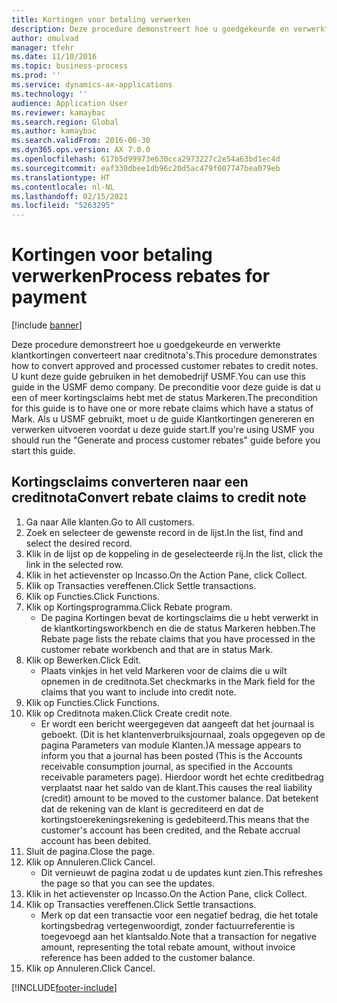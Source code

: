 ```yaml
---
title: Kortingen voor betaling verwerken
description: Deze procedure demonstreert hoe u goedgekeurde en verwerkte klantkortingen converteert naar creditnota's.
author: omulvad
manager: tfehr
ms.date: 11/10/2016
ms.topic: business-process
ms.prod: ''
ms.service: dynamics-ax-applications
ms.technology: ''
audience: Application User
ms.reviewer: kamaybac
ms.search.region: Global
ms.author: kamaybac
ms.search.validFrom: 2016-06-30
ms.dyn365.ops.version: AX 7.0.0
ms.openlocfilehash: 617b5d99973e630cca2973227c2e54a63bd1ec4d
ms.sourcegitcommit: eaf330dbee1db96c20d5ac479f007747bea079eb
ms.translationtype: HT
ms.contentlocale: nl-NL
ms.lasthandoff: 02/15/2021
ms.locfileid: "5263295"
---
```

# <a name="process-rebates-for-payment"></a><span data-ttu-id="5a5ef-103">Kortingen voor betaling verwerken</span><span class="sxs-lookup"><span data-stu-id="5a5ef-103">Process rebates for payment</span></span>

[!include [banner](../../includes/banner.md)]

<span data-ttu-id="5a5ef-104">Deze procedure demonstreert hoe u goedgekeurde en verwerkte klantkortingen converteert naar creditnota's.</span><span class="sxs-lookup"><span data-stu-id="5a5ef-104">This procedure demonstrates how to convert approved and processed customer rebates to credit notes.</span></span> <span data-ttu-id="5a5ef-105">U kunt deze guide gebruiken in het demobedrijf USMF.</span><span class="sxs-lookup"><span data-stu-id="5a5ef-105">You can use this guide in the USMF demo company.</span></span> <span data-ttu-id="5a5ef-106">De preconditie voor deze guide is dat u een of meer kortingsclaims hebt met de status Markeren.</span><span class="sxs-lookup"><span data-stu-id="5a5ef-106">The precondition for this guide is to have one or more rebate claims which have a status of Mark.</span></span> <span data-ttu-id="5a5ef-107">Als u USMF gebruikt, moet u de guide Klantkortingen genereren en verwerken uitvoeren voordat u deze guide start.</span><span class="sxs-lookup"><span data-stu-id="5a5ef-107">If you're using USMF you should run the "Generate and process customer rebates" guide before you start this guide.</span></span>


## <a name="convert-rebate-claims-to-credit-note"></a><span data-ttu-id="5a5ef-108">Kortingsclaims converteren naar een creditnota</span><span class="sxs-lookup"><span data-stu-id="5a5ef-108">Convert rebate claims to credit note</span></span>
1. <span data-ttu-id="5a5ef-109">Ga naar Alle klanten.</span><span class="sxs-lookup"><span data-stu-id="5a5ef-109">Go to All customers.</span></span>
2. <span data-ttu-id="5a5ef-110">Zoek en selecteer de gewenste record in de lijst.</span><span class="sxs-lookup"><span data-stu-id="5a5ef-110">In the list, find and select the desired record.</span></span>
3. <span data-ttu-id="5a5ef-111">Klik in de lijst op de koppeling in de geselecteerde rij.</span><span class="sxs-lookup"><span data-stu-id="5a5ef-111">In the list, click the link in the selected row.</span></span>
4. <span data-ttu-id="5a5ef-112">Klik in het actievenster op Incasso.</span><span class="sxs-lookup"><span data-stu-id="5a5ef-112">On the Action Pane, click Collect.</span></span>
5. <span data-ttu-id="5a5ef-113">Klik op Transacties vereffenen.</span><span class="sxs-lookup"><span data-stu-id="5a5ef-113">Click Settle transactions.</span></span>
6. <span data-ttu-id="5a5ef-114">Klik op Functies.</span><span class="sxs-lookup"><span data-stu-id="5a5ef-114">Click Functions.</span></span>
7. <span data-ttu-id="5a5ef-115">Klik op Kortingsprogramma.</span><span class="sxs-lookup"><span data-stu-id="5a5ef-115">Click Rebate program.</span></span>
    * <span data-ttu-id="5a5ef-116">De pagina Kortingen bevat de kortingsclaims die u hebt verwerkt in de klantkortingsworkbench en die de status Markeren hebben.</span><span class="sxs-lookup"><span data-stu-id="5a5ef-116">The Rebate page lists the rebate claims that you have processed in the customer rebate workbench and that are in status Mark.</span></span>    
8. <span data-ttu-id="5a5ef-117">Klik op Bewerken.</span><span class="sxs-lookup"><span data-stu-id="5a5ef-117">Click Edit.</span></span>
    * <span data-ttu-id="5a5ef-118">Plaats vinkjes in het veld Markeren voor de claims die u wilt opnemen in de creditnota.</span><span class="sxs-lookup"><span data-stu-id="5a5ef-118">Set checkmarks in the Mark field for the claims that you want to include into credit note.</span></span>   
9. <span data-ttu-id="5a5ef-119">Klik op Functies.</span><span class="sxs-lookup"><span data-stu-id="5a5ef-119">Click Functions.</span></span>
10. <span data-ttu-id="5a5ef-120">Klik op Creditnota maken.</span><span class="sxs-lookup"><span data-stu-id="5a5ef-120">Click Create credit note.</span></span>
    * <span data-ttu-id="5a5ef-121">Er wordt een bericht weergegeven dat aangeeft dat het journaal is geboekt. (Dit is het klantenverbruiksjournaal, zoals opgegeven op de pagina Parameters van module Klanten.)</span><span class="sxs-lookup"><span data-stu-id="5a5ef-121">A message appears to inform you that a journal has been posted (This is the Accounts receivable consumption journal, as specified in the Accounts receivable parameters page).</span></span> <span data-ttu-id="5a5ef-122">Hierdoor wordt het echte creditbedrag verplaatst naar het saldo van de klant.</span><span class="sxs-lookup"><span data-stu-id="5a5ef-122">This causes the real liability (credit) amount to be moved to the customer balance.</span></span> <span data-ttu-id="5a5ef-123">Dat betekent dat de rekening van de klant is gecrediteerd en dat de kortingstoerekeningsrekening is gedebiteerd.</span><span class="sxs-lookup"><span data-stu-id="5a5ef-123">This means that the customer's account has been credited, and the Rebate accrual account has been debited.</span></span>  
11. <span data-ttu-id="5a5ef-124">Sluit de pagina.</span><span class="sxs-lookup"><span data-stu-id="5a5ef-124">Close the page.</span></span>
12. <span data-ttu-id="5a5ef-125">Klik op Annuleren.</span><span class="sxs-lookup"><span data-stu-id="5a5ef-125">Click Cancel.</span></span>
    * <span data-ttu-id="5a5ef-126">Dit vernieuwt de pagina zodat u de updates kunt zien.</span><span class="sxs-lookup"><span data-stu-id="5a5ef-126">This refreshes the page so that you can see the updates.</span></span>  
13. <span data-ttu-id="5a5ef-127">Klik in het actievenster op Incasso.</span><span class="sxs-lookup"><span data-stu-id="5a5ef-127">On the Action Pane, click Collect.</span></span>
14. <span data-ttu-id="5a5ef-128">Klik op Transacties vereffenen.</span><span class="sxs-lookup"><span data-stu-id="5a5ef-128">Click Settle transactions.</span></span>
    * <span data-ttu-id="5a5ef-129">Merk op dat een transactie voor een negatief bedrag, die het totale kortingsbedrag vertegenwoordigt, zonder factuurreferentie is toegevoegd aan het klantsaldo.</span><span class="sxs-lookup"><span data-stu-id="5a5ef-129">Note that a transaction for negative amount, representing the total rebate amount, without invoice reference has been added to the customer balance.</span></span>   
15. <span data-ttu-id="5a5ef-130">Klik op Annuleren.</span><span class="sxs-lookup"><span data-stu-id="5a5ef-130">Click Cancel.</span></span>



[!INCLUDE[footer-include](../../../includes/footer-banner.md)]